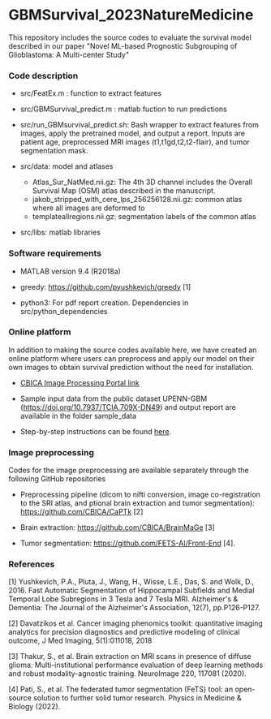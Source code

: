 # GBMSurvival_2023NatureMedicine


This repository includes the source codes to evaluate the survival model described in our paper
"Novel ML-based Prognostic Subgrouping of Glioblastoma: A Multi-center Study"

### Code description

- src/FeatEx.m : function to extract features

- src/GBMSurvival_predict.m : matlab fuction to run predictions

- src/run_GBMsurvival_predict.sh: Bash wrapper to extract features from images, apply the pretrained model, and output a report.
Inputs are patient age, preprocessed MRI images (t1,t1gd,t2,t2-flair), and tumor segmentation mask. 


- src/data: model and atlases
  - Atlas_Sur_NatMed.nii.gz: The 4th 3D channel includes the Overall Survival Map (OSM) atlas described in the manuscript.
  - jakob_stripped_with_cere_lps_256256128.nii.gz: common atlas where all images are deformed to
  - templateallregions.nii.gz: segmentation labels of the common atlas
- src/libs: matlab libraries

### Software requirements

- MATLAB version 9.4 (R2018a)

- greedy: https://github.com/pyushkevich/greedy [1]

- python3: For pdf report creation. Dependencies in src/python_dependencies


### Online platform
In addition to making the source codes available here, we have created an online platform where users can preprocess and apply our model on their own images to obtain survival prediction without the need for installation.

- [CBICA Image Processing Portal link](https://ipp.cbica.upenn.edu)

- Sample input data from the public dataset UPENN-GBM (https://doi.org/10.7937/TCIA.709X-DN49) and output report are available in the folder sample_data

- Step-by-step instructions can be found [here](IPP_instructions.md). 

### Image preprocessing

Codes for the image preprocessing are available separately through the following GitHub repositories
- Preprocessing pipeline (dicom to nifti conversion, image co-registration to the SRI atlas, and ptional brain extraction and tumor segmentation): https://github.com/CBICA/CaPTk [2]

- Brain extraction: https://github.com/CBICA/BrainMaGe [3]

- Tumor segmentation: https://github.com/FETS-AI/Front-End [4].


### References
[1]   Yushkevich, P.A., Pluta, J., Wang, H., Wisse, L.E., Das, S. and Wolk, D., 2016. Fast Automatic Segmentation of Hippocampal Subfields and Medial Temporal Lobe Subregions in 3 Tesla and 7 Tesla MRI. Alzheimer's & Dementia: The Journal of the Alzheimer's Association, 12(7), pp.P126-P127.

[2] Davatzikos et al. Cancer imaging phenomics toolkit: quantitative imaging analytics for precision diagnostics and predictive modeling of clinical outcome, J Med Imaging, 5(1):011018, 2018

[3] Thakur, S., et al. Brain extraction on MRI scans in presence of diffuse glioma: Multi-institutional performance evaluation of deep learning methods and robust modality-agnostic training. NeuroImage 220, 117081 (2020).

[4] Pati, S., et al. The federated tumor segmentation (FeTS) tool: an open-source solution to further solid tumor research. Physics in Medicine & Biology (2022).
